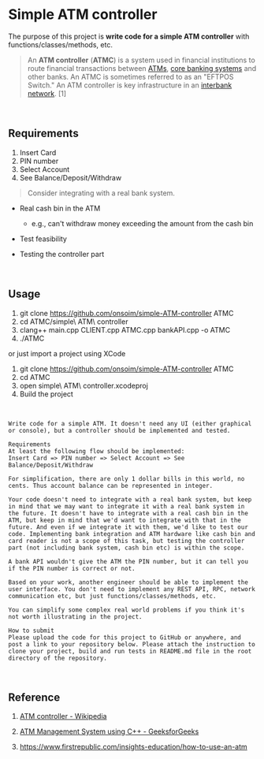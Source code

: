 # Simple ATM controller

The purpose of this project is **write code for a simple ATM controller** with functions/classes/methods, etc.

> An **ATM controller** (**ATMC**) is a system used in financial institutions to route financial transactions between [ATMs](https://en.wikipedia.org/wiki/Automated_teller_machine "Automated teller machine"), [core banking systems](https://en.wikipedia.org/wiki/Core_banking "Core banking") and other banks. An ATMC is sometimes referred to as an "EFTPOS Switch." An ATM controller is key infrastructure in an [interbank network](https://en.wikipedia.org/wiki/Interbank_network "Interbank network"). [1]

<br>

## Requirements

1. Insert Card
2. PIN number
3. Select Account
4. See Balance/Deposit/Withdraw



> Consider integrating with a real bank system.

- Real cash bin in the ATM
  
  - e.g., can't withdraw money exceeding the amount from the cash bin

- Test feasibility

- Testing the controller part

<br>

## Usage

1. git clone https://github.com/onsoim/simple-ATM-controller ATMC
2. cd ATMC/simple\ ATM\ controller
3. clang++ main.cpp CLIENT.cpp ATMC.cpp bankAPI.cpp -o ATMC
4. ./ATMC

or just import a project using XCode

1. git clone https://github.com/onsoim/simple-ATM-controller ATMC
2. cd ATMC
3. open simple\ ATM\ controller.xcodeproj
4. Build the project

<br>

```textile
Write code for a simple ATM. It doesn't need any UI (either graphical or console), but a controller should be implemented and tested.

Requirements
At least the following flow should be implemented:
Insert Card => PIN number => Select Account => See Balance/Deposit/Withdraw

For simplification, there are only 1 dollar bills in this world, no cents. Thus account balance can be represented in integer.

Your code doesn't need to integrate with a real bank system, but keep in mind that we may want to integrate it with a real bank system in the future. It doesn't have to integrate with a real cash bin in the ATM, but keep in mind that we'd want to integrate with that in the future. And even if we integrate it with them, we'd like to test our code. Implementing bank integration and ATM hardware like cash bin and card reader is not a scope of this task, but testing the controller part (not including bank system, cash bin etc) is within the scope.

A bank API wouldn't give the ATM the PIN number, but it can tell you if the PIN number is correct or not.

Based on your work, another engineer should be able to implement the user interface. You don't need to implement any REST API, RPC, network communication etc, but just functions/classes/methods, etc.

You can simplify some complex real world problems if you think it's not worth illustrating in the project.

How to submit
Please upload the code for this project to GitHub or anywhere, and post a link to your repository below. Please attach the instruction to clone your project, build and run tests in README.md file in the root directory of the repository.
```

<br>

## Reference

1. [ATM controller - Wikipedia](https://en.wikipedia.org/wiki/ATM_controller)

2. [ATM Management System using C++ - GeeksforGeeks](https://www.geeksforgeeks.org/atm-management-system-using-cpp/)

3. https://www.firstrepublic.com/insights-education/how-to-use-an-atm

